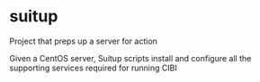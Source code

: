 suitup
======

Project that preps up a server for action

Given a CentOS server, Suitup scripts install and configure all the supporting services required for running CIBI
